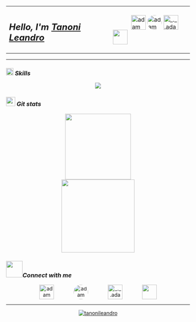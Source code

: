 <style>
  table {
    border-collapse: collapse;
    width: 100%;
  }

  table, th, td {
    border: none; /* Elimina las líneas de las celdas */
  }

  th, td {
    padding: 8px;
    text-align: left;
  }
</style>
<table>
  <tr>
    <td>
      <h2><i><b>Hello, I'm <a href="https://tanonileandro.netlify.app/" target="_blank">Tanoni Leandro</a></b></i></h2>
    </td>
    <td>
      <p>
        <a href="https://www.linkedin.com/in/leandro-tanoni/" target="blank"><img align="center"
            src="https://img.icons8.com/fluency/48/000000/linkedin.png"
            alt="adam pithewan" height="40" style="margin-left: 50px;" /></a>
        <a href="https://www.facebook.com/leandro.tanoni.5" target="blank"><img align="center"
            src="https://img.icons8.com/fluency/48/000000/facebook.png"
            alt="adam pithen wala" height="40" style="border-radius: 30px;" /></a>
        <a href="https://www.instagram.com/tanonileandro/" target="blank"><img align="center"
            src="https://img.icons8.com/fluency/48/000000/instagram-new.png"
            alt="_._.adam._" height="40" /></a>
        <a href="mailto: tanoni44@gmail.com"><img align="center" src="https://img.icons8.com/fluency/48/000000/apple-mail.png" height="40" /></a>
      </p>
    </td>
  </tr>
</table>


 



<hr>

### <picture><img src = "https://media2.giphy.com/media/QssGEmpkyEOhBCb7e1/giphy.gif?cid=ecf05e47a0n3gi1bfqntqmob8g9aid1oyj2wr3ds3mg700bl&rid=giphy.gif" width = 20px></picture> <i><b>Skills</b></i>
<p align="center">
  <a href="https://skillicons.dev">
    <img src="https://skillicons.dev/icons?i=c,python,django,flask,php,net,js,react,html,css,postgresql,mysql&perline=14" />
  </a>
</p>

### <img src="https://th.bing.com/th/id/R.011db7f1e14cdcefd5ed8b056f70d038?rik=NHHx7PD%2bLTi5YA&riu=http%3a%2f%2fui.trinine.net%2fwp%2fwp-content%2fuploads%2f2016%2f06%2f20160602_GraphAnimeIcon.gif&ehk=TXXGvgTPI6i%2f5xQe%2fW3mnT36hQPfIBwZcQsaKAlJWhs%3d&risl=&pid=ImgRaw&r=0" width="25"><i><b>&nbsp;Git stats</b></i>
<p align="center">
<a href="https://github.com/tanonileandro">
  <img height="180em"  src="https://github-readme-stats.vercel.app/api/top-langs/?username=tanonileandro&layout=compact&langs_count=10&theme=dark&hide_border=true&hide_title=True"/>
</a>
<br>
<a href="https://github.com/tanonileandro">
  <img height="200em" src="https://github-profile-summary-cards.vercel.app/api/cards/profile-details?username=tanonileandro&theme=dark&hide_border=true&hide_title=True"/>
</a>
</p>

### <picture><img src='https://raw.githubusercontent.com/ShahriarShafin/ShahriarShafin/main/Assets/handshake.gif' width="45"></picture><i><b>Connect with me</b></i>
<p align="center">
  <a href="https://www.linkedin.com/in/leandro-tanoni/" target="blank"><img align="center"
      src="https://img.icons8.com/fluency/48/000000/linkedin.png"
      alt="adam pithewan" height="40" style="margin-right: 50px;"/></a>
  <a href="https://www.facebook.com/leandro.tanoni.5" target="blank"><img align="center"
      src="https://img.icons8.com/fluency/48/000000/facebook.png"
      alt="adam pithen wala" height="40" style="margin-right: 50px; border-radius: 30px;"/></a>
  <a href="https://www.instagram.com/tanonileandro/" target="blank"><img align="center"
      src="https://img.icons8.com/fluency/48/000000/instagram-new.png"
      alt="_._.adam._" height="40" style="margin-right: 50px;"/></a>
  <a href = "mailto: tanoni44@gmail.com"><img align="center" src="https://img.icons8.com/fluency/48/000000/apple-mail.png" height="40"/></a>
</p>
<hr>
<p align="center">
	<a href="https://github.com/tanonileandro">
		<img src="https://komarev.com/ghpvc/?username=tanonileandro&label=Profile%20views&color=0e75b6&style=flat" alt="tanonileandro" />
	</a>
</p>
